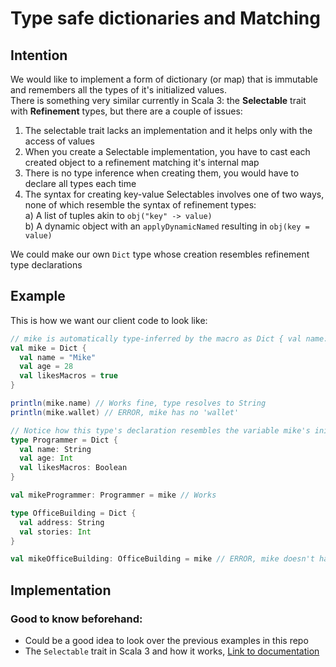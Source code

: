 # Type safe dictionaries and Matching

## Intention
We would like to implement a form of dictionary (or map) that is immutable and remembers all the types of it's initialized values.  
There is something very similar currently in Scala 3: the **Selectable** trait with **Refinement** types, but there are a couple of issues:
  1. The selectable trait lacks an implementation and it helps only with the access of values
  1. When you create a Selectable implementation, you have to cast each created object to a refinement matching it's internal map
  1. There is no type inference when creating them, you would have to declare all types each time
  1. The syntax for creating key-value Selectables involves one of two ways, none of which resemble the syntax of refinement types:  
    a) A list of tuples akin to `obj("key" -> value)`  
    b) A dynamic object with an `applyDynamicNamed` resulting in `obj(key = value)`

We could make our own `Dict` type whose creation resembles refinement type declarations

## Example
This is how we want our client code to look like:
```scala
// mike is automatically type-inferred by the macro as Dict { val name: String, val age: Int, val likesMacros: Boolean } 
val mike = Dict {
  val name = "Mike"
  val age = 28
  val likesMacros = true
}

println(mike.name) // Works fine, type resolves to String
println(mike.wallet) // ERROR, mike has no 'wallet'

// Notice how this type's declaration resembles the variable mike's initialization almost perfectly
type Programmer = Dict {
  val name: String
  val age: Int
  val likesMacros: Boolean
}

val mikeProgrammer: Programmer = mike // Works

type OfficeBuilding = Dict {
  val address: String
  val stories: Int
}

val mikeOfficeBuilding: OfficeBuilding = mike // ERROR, mike doesn't have the fields of an OfficeBuilding
```

## Implementation
### Good to know beforehand:
  - Could be a good idea to look over the previous examples in this repo
  - The `Selectable` trait in Scala 3 and how it works, [Link to documentation]()


